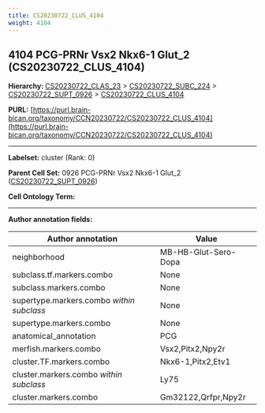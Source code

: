 ```yaml
---
title: CS20230722_CLUS_4104
weight: 4104
---
```

## 4104 PCG-PRNr Vsx2 Nkx6-1 Glut_2 (CS20230722_CLUS_4104)
<b>Hierarchy: </b>
[CS20230722_CLAS_23](../CS20230722_CLAS_23) >
[CS20230722_SUBC_224](../CS20230722_SUBC_224) >
[CS20230722_SUPT_0926](../CS20230722_SUPT_0926) >
[CS20230722_CLUS_4104](../CS20230722_CLUS_4104)

**PURL:** [https://purl.brain-bican.org/taxonomy/CCN20230722/CS20230722_CLUS_4104](https://purl.brain-bican.org/taxonomy/CCN20230722/CS20230722_CLUS_4104)

---


**Labelset:** cluster (Rank: 0)

**Parent Cell Set:** 0926 PCG-PRNr Vsx2 Nkx6-1 Glut_2 ([CS20230722_SUPT_0926](../CS20230722_SUPT_0926))



**Cell Ontology Term:** 

[MARKER GENES.]: #


---

[TRANSFERRED ANNOTATIONS.]: #


[AUTHOR ANNOTATION FIELDS.]: #


**Author annotation fields:**

| Author annotation | Value |
|-------------------|-------|
|neighborhood|MB-HB-Glut-Sero-Dopa|
|subclass.tf.markers.combo|None|
|subclass.markers.combo|None|
|supertype.markers.combo _within subclass_|None|
|supertype.markers.combo|None|
|anatomical_annotation|PCG|
|merfish.markers.combo|Vsx2,Pitx2,Npy2r|
|cluster.TF.markers.combo|Nkx6-1,Pitx2,Etv1|
|cluster.markers.combo _within subclass_|Ly75|
|cluster.markers.combo|Gm32122,Qrfpr,Npy2r|
